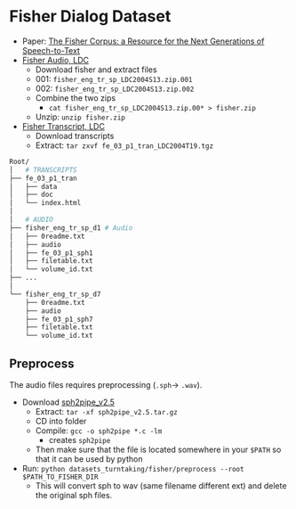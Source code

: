 # Fisher Dialog Dataset

* Paper: [The Fisher Corpus: a Resource for the Next Generations of Speech-to-Text](https://www.ldc.upenn.edu/sites/www.ldc.upenn.edu/files/lrec2004-fisher-corpus.pdf)
* [Fisher Audio, LDC](https://catalog.ldc.upenn.edu/LDC2004S13)
  - Download fisher and extract files
  - 001: `fisher_eng_tr_sp_LDC2004S13.zip.001`
  - 002: `fisher_eng_tr_sp_LDC2004S13.zip.002`
  - Combine the two zips
    - `cat fisher_eng_tr_sp_LDC2004S13.zip.00* > fisher.zip`
  - Unzip: `unzip fisher.zip`
* [Fisher Transcript, LDC](https://catalog.ldc.upenn.edu/LDC2004T19)
  - Download transcripts
  - Extract: `tar zxvf fe_03_p1_tran_LDC2004T19.tgz`


```bash
Root/
│   # TRANSCRIPTS
├── fe_03_p1_tran
│   ├── data
│   ├── doc
│   └── index.html
│
│   # AUDIO
├── fisher_eng_tr_sp_d1 # Audio
│   ├── 0readme.txt
│   ├── audio
│   ├── fe_03_p1_sph1
│   ├── filetable.txt
│   └── volume_id.txt
├── ...
│
└── fisher_eng_tr_sp_d7
    ├── 0readme.txt
    ├── audio
    ├── fe_03_p1_sph7
    ├── filetable.txt
    └── volume_id.txt
```

## Preprocess

The audio files requires preprocessing (`.sph`-> `.wav`).

* Download [sph2pipe_v2.5](https://www.ldc.upenn.edu/language-resources/tools/sphere-conversion-tools)
  - Extract: `tar -xf sph2pipe_v2.5.tar.gz`
  - CD into folder
  - Compile: `gcc -o sph2pipe *.c -lm` 
    - creates `sph2pipe`
  - Then make sure that the file is located somewhere in your `$PATH` so that it can be used by python
* Run: `python datasets_turntaking/fisher/preprocess --root $PATH_TO_FISHER_DIR`
  - This will convert sph to wav (same filename different ext) and delete the original sph files.
